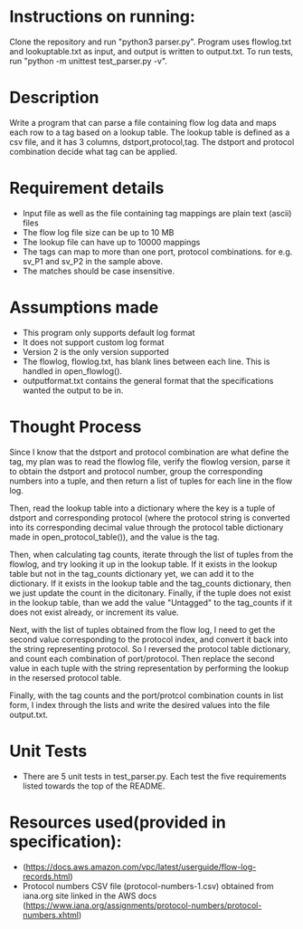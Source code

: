 # Instructions on running:
Clone the repository and run "python3 parser.py". Program uses flowlog.txt and lookuptable.txt as input, and output is written to output.txt. To run tests, run "python -m unittest test_parser.py -v".

# Description 
Write a program that can parse a file containing flow log data and maps each row to a tag based on a lookup table. The lookup table is defined as a csv file, and it has 3 columns, dstport,protocol,tag. The dstport and protocol combination decide what tag can be applied.  

# Requirement details 
- Input file as well as the file containing tag mappings are plain text (ascii) files  
- The flow log file size can be up to 10 MB 
- The lookup file can have up to 10000 mappings 
- The tags can map to more than one port, protocol combinations.  for e.g. sv_P1 and sv_P2 in the sample above. 
- The matches should be case insensitive.

# Assumptions made
- This program only supports default log format 
- It does not support custom log format
- Version 2 is the only version supported
- The flowlog, flowlog.txt, has blank lines between each line. This is handled in open_flowlog().
- outputformat.txt contains the general format that the specifications wanted the output to be in.

# Thought Process
Since I know that the dstport and protocol combination are what define the tag, my plan was to read the flowlog file, verify the flowlog version, parse it to obtain the dstport and protocol number, group the corresponding numbers into a tuple, and then return a list of tuples for each line in the flow log.

Then, read the lookup table into a dictionary where the key is a tuple of dstport and corresponding protocol (where the protocol string is converted into its corresponding decimal value through the protocol table dictionary made in open_protocol_table()), and the value is the tag.

Then, when calculating tag counts, iterate through the list of tuples from the flowlog, and try looking it up in the lookup table. If it exists in the lookup table but not in the tag_counts dictionary yet, we can add it to the dictionary. If it exists in the lookup table and the tag_counts dictionary, then we just update the count in the dicitonary. Finally, if the tuple does not exist in the lookup table, than we add the value "Untagged" to the tag_counts if it does not exist already, or increment its value.

Next, with the list of tuples obtained from the flow log, I need to get the second value corresponding to the protocol index, and convert it back into the string representing protocol. So I reversed the protocol table dictionary, and count each combination of port/protocol. Then replace the second value in each tuple with the string representation by performing the lookup in the resersed protocol table.

Finally, with the tag counts and the port/protcol combination counts in list form, I index through the lists and write the desired values into the file output.txt.

# Unit Tests
- There are 5 unit tests in test_parser.py. Each test the five requirements listed towards the top of the README.

# Resources used(provided in specification):
- (https://docs.aws.amazon.com/vpc/latest/userguide/flow-log-records.html)
- Protocol numbers CSV file (protocol-numbers-1.csv) obtained from iana.org site linked in the AWS docs (https://www.iana.org/assignments/protocol-numbers/protocol-numbers.xhtml)